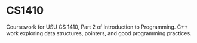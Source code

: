 CS1410
======
Coursework for USU CS 1410, Part 2 of Introduction to Programming. 
C++ work exploring data structures, pointers, and good programming practices. 
